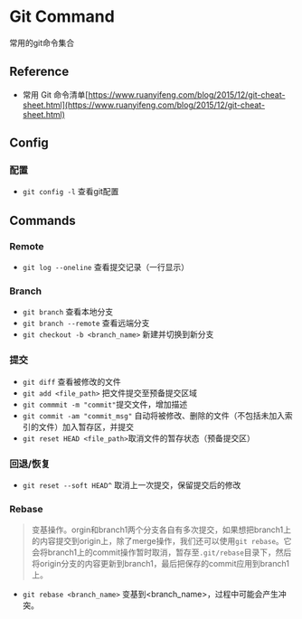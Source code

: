 # Git Command 
常用的git命令集合

## Reference
* 常用 Git 命令清单[https://www.ruanyifeng.com/blog/2015/12/git-cheat-sheet.html](https://www.ruanyifeng.com/blog/2015/12/git-cheat-sheet.html)

## Config
### 配置
* `git config -l` 查看git配置


## Commands

### Remote
* `git log --oneline` 查看提交记录（一行显示）

### Branch
* `git branch`  查看本地分支
* `git branch --remote`  查看远端分支
* `git checkout -b <branch_name>`  新建并切换到新分支


### 提交
* `git diff` 查看被修改的文件
* `git add <file_path>` 把文件提交至预备提交区域
* `git commmit -m "commit"`提交文件，增加描述
* `git commit -am "commit_msg"` 自动将被修改、删除的文件（不包括未加入索引的文件）加入暂存区，并提交
* `git reset HEAD <file_path>`取消文件的暂存状态（预备提交区）

### 回退/恢复
* `git reset --soft HEAD^` 取消上一次提交，保留提交后的修改

### Rebase
> 变基操作。orgin和branch1两个分支各自有多次提交，如果想把branch1上的内容提交到origin上，除了merge操作，我们还可以使用`git rebase`。它会将branch1上的commit操作暂时取消，暂存至`.git/rebase`目录下，然后将origin分支的内容更新到branch1，最后把保存的commit应用到branch1上。

* `git rebase <branch_name>` 变基到<branch_name>，过程中可能会产生冲突。

